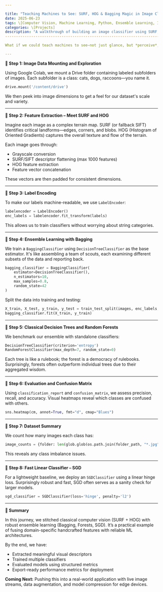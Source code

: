 ```yaml
---

title: "Teaching Machines to See: SURF, HOG & Bagging Magic in Image Classification"
date: 2025-06-23
tags: \[Computer Vision, Machine Learning, Python, Ensemble Learning, Image Processing]
categories: \[Projects]
description: "A walkthrough of building an image classifier using SURF, HOG features and Bagging, with Decision Trees and Random Forests in the mix."
-----------------------------------------------------------------------------------------------------------

What if we could teach machines to see—not just glance, but *perceive*, understand, and categorize? In this post, we step into the world of image classification using a blend of classical computer vision and ensemble machine learning. Picture it like giving a robot eyes (SURF + HOG) and a brain (Bagging + Decision Trees) to recognize visual patterns.

---
```


**🔹 Step 1: Image Data Mounting and Exploration**

Using Google Colab, we mount a Drive folder containing labeled subfolders of images. Each subfolder is a class: cats, dogs, raccoons—you name it.

```python
drive.mount('/content/drive')
```

We then peek into image dimensions to get a feel for our dataset's scale and variety.

---

**🔹 Step 2: Feature Extraction – Meet SURF and HOG**

Imagine each image as a complex terrain map. SURF (or fallback SIFT) identifies critical landforms—edges, corners, and blobs. HOG (Histogram of Oriented Gradients) captures the overall texture and flow of the terrain.

Each image goes through:

* Grayscale conversion
* SURF/SIFT descriptor flattening (max 1000 features)
* HOG feature extraction
* Feature vector concatenation

These vectors are then padded for consistent dimensions.

---

**🔹 Step 3: Label Encoding**

To make our labels machine-readable, we use `LabelEncoder`:

```python
labelencoder = LabelEncoder()
enc_labels = labelencoder.fit_transform(labels)
```

This allows us to train classifiers without worrying about string categories.

---

**🔹 Step 4: Ensemble Learning with Bagging**

We train a `BaggingClassifier` using `DecisionTreeClassifier` as the base estimator. It's like assembling a team of scouts, each examining different subsets of the data and reporting back.

```python
bagging_classifier = BaggingClassifier(
    estimator=DecisionTreeClassifier(),
    n_estimators=10,
    max_samples=0.8,
    random_state=42
)
```

Split the data into training and testing:

```python
X_train, X_test, y_train, y_test = train_test_split(images, enc_labels, test_size=0.2, random_state=42)
bagging_classifier.fit(X_train, y_train)
```

---

**🔹 Step 5: Classical Decision Trees and Random Forests**

We benchmark our ensemble with standalone classifiers:

```python
DecisionTreeClassifier(criterion='entropy')
RandomForestClassifier(max_depth=7, random_state=0)
```

Each tree is like a rulebook; the forest is a democracy of rulebooks. Surprisingly, forests often outperform individual trees due to their aggregated wisdom.

---

**🔹 Step 6: Evaluation and Confusion Matrix**

Using `classification_report` and `confusion_matrix`, we assess precision, recall, and accuracy. Visual heatmaps reveal which classes are confused with others.

```python
sns.heatmap(cm, annot=True, fmt="d", cmap="Blues")
```

---

**🔹 Step 7: Dataset Summary**

We count how many images each class has:

```python
image_counts = {folder: len(glob.glob(os.path.join(folder_path, "*.jpg"))) for folder in subfolders}
```

This reveals any class imbalance issues.

---

**🔹 Step 8: Fast Linear Classifier – SGD**

For a lightweight baseline, we deploy an `SGDClassifier` using a linear hinge loss. Surprisingly robust and fast, SGD often serves as a sanity check for larger models.

```python
sgd_classifier = SGDClassifier(loss='hinge', penalty='l2')
```

---

**📌 Summary**

In this journey, we stitched classical computer vision (SURF + HOG) with robust ensemble learning (Bagging, Forests, SGD). It’s a practical example of fusing domain-specific handcrafted features with reliable ML architectures.

By the end, we have:

* Extracted meaningful visual descriptors
* Trained multiple classifiers
* Evaluated models using structured metrics
* Export-ready performance metrics for deployment

**Coming Next:** Pushing this into a real-world application with live image streams, data augmentation, and model compression for edge devices.
